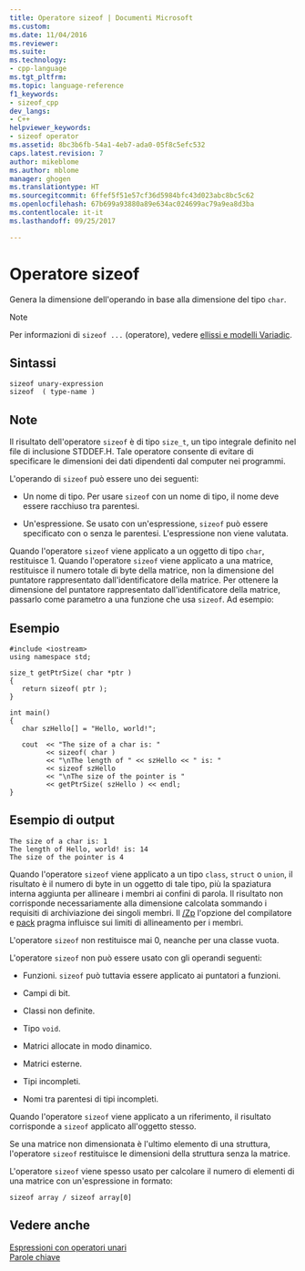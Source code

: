 ```yaml
---
title: Operatore sizeof | Documenti Microsoft
ms.custom: 
ms.date: 11/04/2016
ms.reviewer: 
ms.suite: 
ms.technology:
- cpp-language
ms.tgt_pltfrm: 
ms.topic: language-reference
f1_keywords:
- sizeof_cpp
dev_langs:
- C++
helpviewer_keywords:
- sizeof operator
ms.assetid: 8bc3b6fb-54a1-4eb7-ada0-05f8c5efc532
caps.latest.revision: 7
author: mikeblome
ms.author: mblome
manager: ghogen
ms.translationtype: HT
ms.sourcegitcommit: 6ffef5f51e57cf36d5984bfc43d023abc8bc5c62
ms.openlocfilehash: 67b699a93880a89e634ac024699ac79a9ea8d3ba
ms.contentlocale: it-it
ms.lasthandoff: 09/25/2017

---
```

# <a name="sizeof-operator"></a>Operatore sizeof
Genera la dimensione dell'operando in base alla dimensione del tipo `char`.  
  
> [!NOTE]
>  Per informazioni di `sizeof ...` (operatore), vedere [ellissi e modelli Variadic](../cpp/ellipses-and-variadic-templates.md).  
  
## <a name="syntax"></a>Sintassi  
  
```  
sizeof unary-expression  
sizeof  ( type-name )  
```  
  
## <a name="remarks"></a>Note  
 Il risultato dell'operatore `sizeof` è di tipo `size_t`, un tipo integrale definito nel file di inclusione STDDEF.H. Tale operatore consente di evitare di specificare le dimensioni dei dati dipendenti dal computer nei programmi.  
  
 L'operando di `sizeof` può essere uno dei seguenti:  
  
-   Un nome di tipo. Per usare `sizeof` con un nome di tipo, il nome deve essere racchiuso tra parentesi.  
  
-   Un'espressione. Se usato con un'espressione, `sizeof` può essere specificato con o senza le parentesi. L'espressione non viene valutata.  
  
 Quando l'operatore `sizeof` viene applicato a un oggetto di tipo `char`, restituisce 1. Quando l'operatore `sizeof` viene applicato a una matrice, restituisce il numero totale di byte della matrice, non la dimensione del puntatore rappresentato dall'identificatore della matrice. Per ottenere la dimensione del puntatore rappresentato dall'identificatore della matrice, passarlo come parametro a una funzione che usa `sizeof`. Ad esempio:  
  
## <a name="example"></a>Esempio  
  
```  
#include <iostream>  
using namespace std;  
  
size_t getPtrSize( char *ptr )  
{  
   return sizeof( ptr );  
}  
  
int main()  
{  
   char szHello[] = "Hello, world!";  
  
   cout  << "The size of a char is: "  
         << sizeof( char )  
         << "\nThe length of " << szHello << " is: "  
         << sizeof szHello  
         << "\nThe size of the pointer is "  
         << getPtrSize( szHello ) << endl;  
}  
```  
  
## <a name="sample-output"></a>Esempio di output  
  
```  
The size of a char is: 1  
The length of Hello, world! is: 14  
The size of the pointer is 4  
```  
  
 Quando l'operatore `sizeof` viene applicato a un tipo `class`, `struct` o `union`, il risultato è il numero di byte in un oggetto di tale tipo, più la spaziatura interna aggiunta per allineare i membri ai confini di parola. Il risultato non corrisponde necessariamente alla dimensione calcolata sommando i requisiti di archiviazione dei singoli membri. Il [/Zp](../build/reference/zp-struct-member-alignment.md) l'opzione del compilatore e [pack](../preprocessor/pack.md) pragma influisce sui limiti di allineamento per i membri.  
  
 L'operatore `sizeof` non restituisce mai 0, neanche per una classe vuota.  
  
 L'operatore `sizeof` non può essere usato con gli operandi seguenti:  
  
-   Funzioni. `sizeof` può tuttavia essere applicato ai puntatori a funzioni.  
  
-   Campi di bit.  
  
-   Classi non definite.  
  
-   Tipo `void`.  
  
-   Matrici allocate in modo dinamico.  
  
-   Matrici esterne.  
  
-   Tipi incompleti.  
  
-   Nomi tra parentesi di tipi incompleti.  
  
 Quando l'operatore `sizeof` viene applicato a un riferimento, il risultato corrisponde a `sizeof` applicato all'oggetto stesso.  
  
 Se una matrice non dimensionata è l'ultimo elemento di una struttura, l'operatore `sizeof` restituisce le dimensioni della struttura senza la matrice.  
  
 L'operatore `sizeof` viene spesso usato per calcolare il numero di elementi di una matrice con un'espressione in formato:  
  
```  
sizeof array / sizeof array[0]  
```  
  
## <a name="see-also"></a>Vedere anche  
 [Espressioni con operatori unari](../cpp/expressions-with-unary-operators.md)   
 [Parole chiave](../cpp/keywords-cpp.md)
